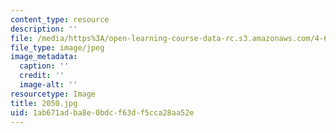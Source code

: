 ```yaml
---
content_type: resource
description: ''
file: /media/https%3A/open-learning-course-data-rc.s3.amazonaws.com/4-614-religious-architecture-and-islamic-cultures-fall-2002/1ab671adba8e0bdcf63df5cca28aa52e_2050.jpg
file_type: image/jpeg
image_metadata:
  caption: ''
  credit: ''
  image-alt: ''
resourcetype: Image
title: 2050.jpg
uid: 1ab671ad-ba8e-0bdc-f63d-f5cca28aa52e
---
```

